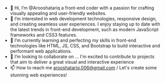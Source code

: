 - 👋 Hi, I’m @Arooshatariq a front-end coder with a passion for crafting visually appealing and user-friendly websites.
- 👀 I’m interested in web development technologies, responsive design, and creating seamless user experiences. I enjoy staying up to date with the latest trends in front-end development, such as modern JavaScript frameworks and CSS3 features.
- 🌱 I’m currently learning and perfecting my skills in front-end technologies like HTML, JS, CSS, and Bootstrap to build interactive and performant web applications.
- 💞️ I’m looking to collaborate on ...  I'm excited to contribute to projects that aim to deliver a great visual and interactive experience
- 📫 How to reach me arooshatariq.006@gmail.com / Let's create some stunning web experiences!

<!---
Arooshatariq/Arooshatariq is a ✨ special ✨ repository because its `README.md` (this file) appears on your GitHub profile.
You can click the Preview link to take a look at your changes.
--->
